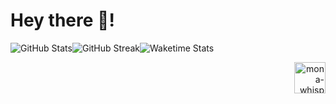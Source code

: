 # Hey there 👋!

![GitHub Stats][github_stats]![GitHub Streak][github_streak]![Waketime Stats][waketime_stats]

<!-- ![Top Langs][top_langs] -->

<p align="right">
  <img alt="mona-whisper"  width="50" src="https://github.githubassets.com/images/mona-whisper.gif"/>
</p>

[top_langs]: https://github-readme-stats.vercel.app/api/top-langs/?username=AHTHneeuhl&show_icons=true&theme=dark&hide_border=true&bg_color=0D1117&locale=en&count_private=true
[github_stats]: https://github-readme-stats.vercel.app/api?username=AHTHneeuhl&show_icons=true&theme=dark&locale=en&count_private=true&hide_border=true&bg_color=0D1117
[github_streak]: https://github-readme-streak-stats.herokuapp.com/?user=AHTHneeuhl&theme=dark&hide_border=true&background=0D1117
[waketime_stats]: https://github-readme-stats.vercel.app/api/wakatime/?username=ahthneeuhl&show_icons=true&theme=dark&hide_border=true&bg_color=0D1117&locale=en&count_private=true
